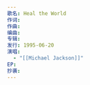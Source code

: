 ```yaml
---
歌名: Heal the World
作词: 
作曲: 
编曲: 
专辑: 
发行: 1995-06-20
演唱:
  - "[[Michael Jackson]]"
EP: 
抄袭:
---
```

